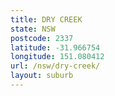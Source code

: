 ```yaml
---
title: DRY CREEK
state: NSW
postcode: 2337
latitude: -31.966754
longitude: 151.080412
url: /nsw/dry-creek/
layout: suburb
---
```

